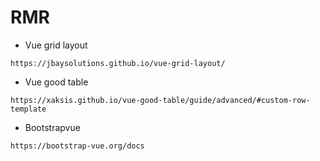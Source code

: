 # RMR

- Vue grid layout
```
https://jbaysolutions.github.io/vue-grid-layout/
```

- Vue good table
```
https://xaksis.github.io/vue-good-table/guide/advanced/#custom-row-template
```
- Bootstrapvue
```
https://bootstrap-vue.org/docs
```
